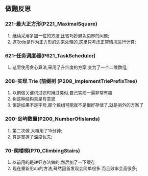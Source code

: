 ## 做题反思

### 221-最大正方形(P221_MaximalSquare)

1. 继续采用多加一位的方法,比较巧妙避免边界的问题;
2. 这次dp是作为正方形的边来处理的,这里只考虑正常情况进行计算;

### 621-任务调度器(P621_TaskScheduler)

1. 这里使用贪心算法,采用了升纬度的方案,变为了一个二维数组;

### 208-实现 Trie (前缀树 (P208_ImplementTriePrefixTree)

1. 以前做关键词过滤时用过类似,自己实现一遍非常有趣
2. 树这种结构真是有意思
3. 但是如果不是字母,那个数组可能就不是很好存储了,就是另外的方案了

### 200-岛屿数量(P200_NumberOfIslands)

1. 第二次做,大概用了15分钟;
2. 算是掌握了深度优先;

### 70-爬楼梯(P70_ClimbingStairs)

1. 以前用的是递归办法做的,然后加了一下缓存
2. 现在重新用dp的方法,蓦然回首发现会简单很多.而且效率会高很多; 
